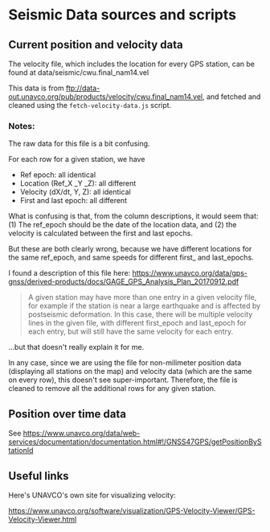 # Seismic Data sources and scripts

## Current position and velocity data

The velocity file, which includes the location for every GPS station, can be found at data/seismic/cwu.final_nam14.vel

This data is from ftp://data-out.unavco.org/pub/products/velocity/cwu.final_nam14.vel, and fetched and cleaned
using the `fetch-velocity-data.js` script.

### Notes:

The raw data for this file is a bit confusing.

For each row for a given station, we have
* Ref epoch: all identical
* Location (Ref_X _Y _Z): all different
* Velocity (dX/dt, Y, Z): all identical
* First and last epoch: all different

What is confusing is that, from the column descriptions, it would seem that: (1) The ref_epoch should be the
date of the location data, and (2) the velocity is calculated between the first and last epochs.

But these are both clearly wrong, because we have different locations for the same ref_epoch, and same speeds
for different first_ and last_epochs.

I found a description of this file here: https://www.unavco.org/data/gps-gnss/derived-products/docs/GAGE_GPS_Analysis_Plan_20170912.pdf

> A given station may have more than one entry in a given velocity file, for example if the station is near a
> large earthquake and is affected by postseismic deformation. In this case, there will be multiple velocity
> lines in the given file, with different first_epoch and last_epoch for each entry, but will still have the
> same velocity for each entry.

...but that doesn't really explain it for me.

In any case, since we are using the file for non-milimeter position data (displaying all stations on the map)
and velocity data (which are the same on every row), this doesn't see super-important. Therefore, the file is
cleaned to remove all the additional rows for any given station.

## Position over time data

See https://www.unavco.org/data/web-services/documentation/documentation.html#!/GNSS47GPS/getPositionByStationId

## Useful links

Here's UNAVCO's own site for visualizing velocity:

https://www.unavco.org/software/visualization/GPS-Velocity-Viewer/GPS-Velocity-Viewer.html
